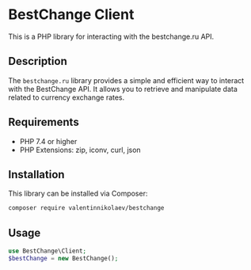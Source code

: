 # BestChange Client

This is a PHP library for interacting with the bestchange.ru API.

## Description

The `bestchange.ru` library provides a simple and efficient way to interact with the BestChange API. It allows you to retrieve and manipulate data related to currency exchange rates.

## Requirements

- PHP 7.4 or higher
- PHP Extensions: zip, iconv, curl, json

## Installation

This library can be installed via Composer:

```bash
composer require valentinnikolaev/bestchange
```

## Usage

```php
use BestChange\Client;
$bestChange = new BestChange();
```

